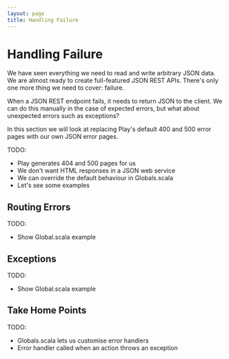 ```yaml
---
layout: page
title: Handling Failure
---
```


# Handling Failure

We have seen everything we need to read and write arbitrary JSON data. We are almost ready to create full-featured JSON REST APIs. There's only one more thing we need to cover: failure.

When a JSON REST endpoint fails, it needs to return JSON to the client. We can do this manually in the case of expected errors, but what about unexpected errors such as exceptions?

In this section we will look at replacing Play's default 400 and 500 error pages with our own JSON error pages.

TODO:

 - Play generates 404 and 500 pages for us
 - We don't want HTML responses in a JSON web service
 - We can override the default behaviour in Globals.scala
 - Let's see some examples

## Routing Errors

TODO:

 - Show Global.scala example

## Exceptions

TODO:

 - Show Global.scala example

## Take Home Points

TODO:

 - Globals.scala lets us customise error handlers
 - Error handler called when an action throws an exception

